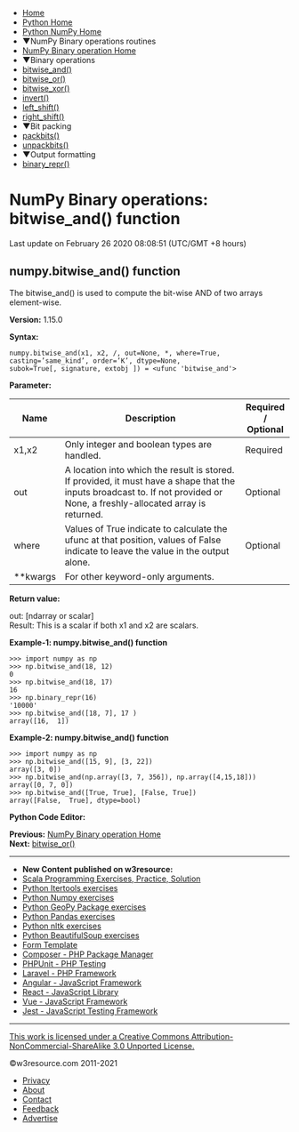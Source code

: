  


- [Home](/index.php)
- [Python Home](/python/python-tutorial.php)
- [Python NumPy Home](/numpy/index.php)
- ▼NumPy Binary operations routines
- [NumPy Binary operation Home](/numpy/binary-operations/index.php)
- ▼Binary operations
- [bitwise_and()](/numpy/binary-operations/bitwise-and.php)
- [bitwise_or()](/numpy/binary-operations/bitwise-or.php)
- [bitwise_xor()](/numpy/binary-operations/bitwise-xor.php)
- [invert()](/numpy/binary-operations/invert.php)
- [left_shift()](/numpy/binary-operations/left-shift.php)
- [right_shift()](/numpy/binary-operations/right-shift.php)
- ▼Bit packing
- [packbits()](/numpy/binary-operations/packbits.php)
- [unpackbits()](/numpy/binary-operations/unpackbits.php)
- ▼Output formatting
- [binary_repr()](/numpy/binary-operations/binary-repr.php)

# NumPy Binary operations: bitwise_and() function

Last update on February 26 2020 08:08:51 (UTC/GMT +8 hours)

<span class="underline"></span>

<span class="underline"></span>

## numpy.bitwise_and() function

The bitwise_and() is used to compute the bit-wise AND of two arrays element-wise.

**Version:** 1.15.0

**Syntax:**

    numpy.bitwise_and(x1, x2, /, out=None, *, where=True, casting=’same_kind’, order=’K’, dtype=None,
    subok=True[, signature, extobj ]) = <ufunc 'bitwise_and'>

**Parameter:**

<table><thead><tr class="header"><th>Name</th><th>Description</th><th>Required /<br />
Optional</th></tr></thead><tbody><tr class="odd"><td>x1,x2</td><td>Only integer and boolean types are handled.</td><td>Required</td></tr><tr class="even"><td>out</td><td>A location into which the result is stored. If provided, it must have a shape that the inputs broadcast to. If not provided or None, a freshly-allocated array is returned.</td><td>Optional</td></tr><tr class="odd"><td>where</td><td>Values of True indicate to calculate the ufunc at that position, values of False indicate to leave the value in the output alone.</td><td>Optional</td></tr><tr class="even"><td>**kwargs</td><td>For other keyword-only arguments.</td><td></td></tr></tbody></table>

**Return value:**

out: \[ndarray or scalar\]  
Result: This is a scalar if both x1 and x2 are scalars.

**Example-1: numpy.bitwise_and() function**

    >>> import numpy as np
    >>> np.bitwise_and(18, 12)
    0
    >>> np.bitwise_and(18, 17)
    16
    >>> np.binary_repr(16)
    '10000'
    >>> np.bitwise_and([18, 7], 17 )
    array([16,  1])

**Example-2: numpy.bitwise_and() function**

    >>> import numpy as np
    >>> np.bitwise_and([15, 9], [3, 22])
    array([3, 0])
    >>> np.bitwise_and(np.array([3, 7, 356]), np.array([4,15,18]))
    array([0, 7, 0])
    >>> np.bitwise_and([True, True], [False, True])
    array([False,  True], dtype=bool)

**Python Code Editor:**

**Previous:** [NumPy Binary operation Home](https://www.w3resource.com/numpy/binary-operations/index.php)  
**Next:** [bitwise_or()](https://www.w3resource.com/numpy/binary-operations/bitwise-or.php)

---

<span class="underline"></span>

- **New Content published on w3resource:**
- [Scala Programming Exercises, Practice, Solution](https://www.w3resource.com/scala-exercises/index.php)
- [Python Itertools exercises](https://www.w3resource.com/python-exercises/itertools/index.php)
- [Python Numpy exercises](https://www.w3resource.com/python-exercises/numpy/index.php)
- [Python GeoPy Package exercises](https://www.w3resource.com/python-exercises/geopy/index.php)
- [Python Pandas exercises](https://www.w3resource.com/python-exercises/pandas/index.php)
- [Python nltk exercises](https://www.w3resource.com/python-exercises/nltk/index.php)
- [Python BeautifulSoup exercises](https://www.w3resource.com/python-exercises/BeautifulSoup/index.php)
- [Form Template](https://www.w3resource.com/form-template/)
- [Composer - PHP Package Manager](https://www.w3resource.com/php/composer/a-gentle-introduction-to-composer.php)
- [PHPUnit - PHP Testing](https://www.w3resource.com/php/PHPUnit/a-gentle-introduction-to-unit-test-and-testing.php)
- [Laravel - PHP Framework](https://www.w3resource.com/laravel/laravel-tutorial.php)
- [Angular - JavaScript Framework](https://www.w3resource.com/angular/getting-started-with-angular.php)
- [React - JavaScript Library](https://www.w3resource.com/react/react-js-overview.php)
- [Vue - JavaScript Framework](https://www.w3resource.com/vue/installation.php)
- [Jest - JavaScript Testing Framework](https://www.w3resource.com/jest/jest-getting-started.php)

---

 

[This work is licensed under a Creative Commons Attribution-NonCommercial-ShareAlike 3.0 Unported License.](https://creativecommons.org/licenses/by-nc-sa/3.0/deed.en_US)

©w3resource.com 2011-2021

- [Privacy](https://www.w3resource.com/privacy.php)
- [About](https://www.w3resource.com/about.php)
- [Contact](https://www.w3resource.com/contact.php)
- [Feedback](https://www.w3resource.com/feedback.php)
- [Advertise](https://www.w3resource.com/advertise.php)
